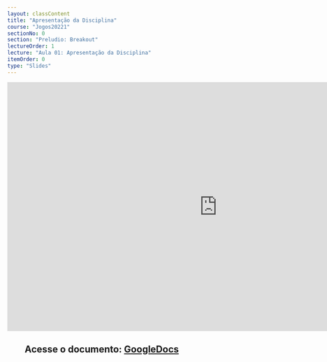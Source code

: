 ```yaml
---
layout: classContent
title: "Apresentação da Disciplina"
course: "Jogos20221"
sectionNo: 0
section: "Preludio: Breakout"
lectureOrder: 1
lecture: "Aula 01: Apresentação da Disciplina"
itemOrder: 0
type: "Slides"
---
```


<iframe src="https://docs.google.com/presentation/d/e/2PACX-1vQ3RCi5rEEIcOgpyfw6hiID7Sz-BpP6z9mZ8PaoOXVc4BQc7T8xerY0pC9yafPhNyS-_lJ139TwpJDS/embed?start=false&loop=false&delayms=60000" frameborder="0" width="960" height="569" allowfullscreen="true" mozallowfullscreen="true" webkitallowfullscreen="true"></iframe>

## &nbsp;&nbsp;&nbsp;&nbsp;&nbsp;&nbsp;&nbsp;&nbsp;Acesse o documento: [GoogleDocs](https://docs.google.com/presentation/d/1M6q1qneJ5UDpuR6irikrseZDPONZOxYCQizMuePfoug/preview?rm=minimal&usp=sharing)
